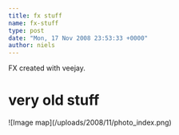 ```yaml
---
title: fx stuff
name: fx-stuff
type: post
date: "Mon, 17 Nov 2008 23:53:33 +0000"
author: niels
---
```

FX created with veejay.  


# very old stuff  
<div>  
![Image map](/uploads/2008/11/photo_index.png)  
<map id="photo_index" name="photo_index">  
<area href="http://www.veejayhq.net/wp-content/uploads/2008/11/blendkey1.jpg" shape="rect" coords="0,0,53,49" alt=""></area>  
<area href="http://www.veejayhq.net/wp-content/uploads/2008/11/blendkey2.jpg" shape="rect" coords="54,0,107,49" alt=""></area>  
<area href="http://www.veejayhq.net/wp-content/uploads/2008/11/blendkey3.jpg" shape="rect" coords="108,0,161,49" alt=""></area>  
<area href="http://www.veejayhq.net/wp-content/uploads/2008/11/capensis1.jpg" shape="rect" coords="162,0,215,49" alt=""></area>  
<area href="http://www.veejayhq.net/wp-content/uploads/2008/11/capensis10.jpg" shape="rect" coords="216,0,269,49" alt=""></area>  
<area href="http://www.veejayhq.net/wp-content/uploads/2008/11/capensis2.jpg" shape="rect" coords="270,0,323,49" alt=""></area>  
<area href="http://www.veejayhq.net/wp-content/uploads/2008/11/capensis3.jpg" shape="rect" coords="324,0,377,49" alt=""></area>  
<area href="http://www.veejayhq.net/wp-content/uploads/2008/11/capensis4.jpg" shape="rect" coords="378,0,431,49" alt=""></area>  
<area href="http://www.veejayhq.net/wp-content/uploads/2008/11/capensis5.jpg" shape="rect" coords="432,0,485,49" alt=""></area>  
<area href="http://www.veejayhq.net/wp-content/uploads/2008/11/capensis6.jpg" shape="rect" coords="486,0,539,49" alt=""></area>  
<area href="http://www.veejayhq.net/wp-content/uploads/2008/11/capensis7.jpg" shape="rect" coords="0,50,53,99" alt=""></area>  
<area href="http://www.veejayhq.net/wp-content/uploads/2008/11/capensis8.jpg" shape="rect" coords="54,50,107,99" alt=""></area>  
<area href="http://www.veejayhq.net/wp-content/uploads/2008/11/capensis9.jpg" shape="rect" coords="108,50,161,99" alt=""></area>  
<area href="http://www.veejayhq.net/wp-content/uploads/2008/11/chromakey3.jpg" shape="rect" coords="162,50,215,99" alt=""></area>  
<area href="http://www.veejayhq.net/wp-content/uploads/2008/11/chromakey4.jpg" shape="rect" coords="216,50,269,99" alt=""></area>  
<area href="http://www.veejayhq.net/wp-content/uploads/2008/11/chromakey5.jpg" shape="rect" coords="270,50,323,99" alt=""></area>  
<area href="http://www.veejayhq.net/wp-content/uploads/2008/11/chromakey6.jpg" shape="rect" coords="324,50,377,99" alt=""></area>  
<area href="http://www.veejayhq.net/wp-content/uploads/2008/11/chromamagick4.jpg" shape="rect" coords="378,50,431,99" alt=""></area>  
<area href="http://www.veejayhq.net/wp-content/uploads/2008/11/cubics.jpg" shape="rect" coords="432,50,485,99" alt=""></area>  
<area href="http://www.veejayhq.net/wp-content/uploads/2008/11/effectv1.jpg" shape="rect" coords="486,50,539,99" alt=""></area>  
<area href="http://www.veejayhq.net/wp-content/uploads/2008/11/effectv2.jpg" shape="rect" coords="0,100,53,149" alt=""></area>  
<area href="http://www.veejayhq.net/wp-content/uploads/2008/11/effectv3.jpg" shape="rect" coords="54,100,107,149" alt=""></area>  
<area href="http://www.veejayhq.net/wp-content/uploads/2008/11/effectv4.jpg" shape="rect" coords="108,100,161,149" alt=""></area>  
<area href="http://www.veejayhq.net/wp-content/uploads/2008/11/effectv5.jpg" shape="rect" coords="162,100,215,149" alt=""></area>  
<area href="http://www.veejayhq.net/wp-content/uploads/2008/11/emboss1.jpg" shape="rect" coords="216,100,269,149" alt=""></area>  
<area href="http://www.veejayhq.net/wp-content/uploads/2008/11/fib1.jpg" shape="rect" coords="270,100,323,149" alt=""></area>  
<area href="http://www.veejayhq.net/wp-content/uploads/2008/11/fib2.jpg" shape="rect" coords="324,100,377,149" alt=""></area>  
<area href="http://www.veejayhq.net/wp-content/uploads/2008/11/gal2-1.jpg" shape="rect" coords="378,100,431,149" alt=""></area>  
<area href="http://www.veejayhq.net/wp-content/uploads/2008/11/gal2-10.jpg" shape="rect" coords="432,100,485,149" alt=""></area>  
<area href="http://www.veejayhq.net/wp-content/uploads/2008/11/gal2-3.jpg" shape="rect" coords="486,100,539,149" alt=""></area>  
<area href="http://www.veejayhq.net/wp-content/uploads/2008/11/gal2-4.jpg" shape="rect" coords="0,150,53,199" alt=""></area>  
<area href="http://www.veejayhq.net/wp-content/uploads/2008/11/gal2-5.jpg" shape="rect" coords="54,150,107,199" alt=""></area>  
<area href="http://www.veejayhq.net/wp-content/uploads/2008/11/gal2-6.jpg" shape="rect" coords="108,150,161,199" alt=""></area>  
<area href="http://www.veejayhq.net/wp-content/uploads/2008/11/gal2-7.jpg" shape="rect" coords="162,150,215,199" alt=""></area>  
<area href="http://www.veejayhq.net/wp-content/uploads/2008/11/gal2-8.jpg" shape="rect" coords="216,150,269,199" alt=""></area>  
<area href="http://www.veejayhq.net/wp-content/uploads/2008/11/gal2-9.jpg" shape="rect" coords="270,150,323,199" alt=""></area>  
<area href="http://www.veejayhq.net/wp-content/uploads/2008/11/greykey.jpg" shape="rect" coords="324,150,377,199" alt=""></area>  
<area href="http://www.veejayhq.net/wp-content/uploads/2008/11/lumakey1.jpg" shape="rect" coords="378,150,431,199" alt=""></area>  
<area href="http://www.veejayhq.net/wp-content/uploads/2008/11/lumakey2.jpg" shape="rect" coords="432,150,485,199" alt=""></area>  
<area href="http://www.veejayhq.net/wp-content/uploads/2008/11/lumakey3.jpg" shape="rect" coords="486,150,539,199" alt=""></area>  
<area href="http://www.veejayhq.net/wp-content/uploads/2008/11/lumamagick10.jpg" shape="rect" coords="0,200,53,249" alt=""></area>  
<area href="http://www.veejayhq.net/wp-content/uploads/2008/11/lumamagick18.jpg" shape="rect" coords="54,200,107,249" alt=""></area>  
<area href="http://www.veejayhq.net/wp-content/uploads/2008/11/lumamagick4.jpg" shape="rect" coords="108,200,161,249" alt=""></area>  
<area href="http://www.veejayhq.net/wp-content/uploads/2008/11/overl-00095.jpg" shape="rect" coords="162,200,215,249" alt=""></area>  
<area href="http://www.veejayhq.net/wp-content/uploads/2008/11/sdancer1.jpg" shape="rect" coords="216,200,269,249" alt=""></area>  
<area href="http://www.veejayhq.net/wp-content/uploads/2008/11/sdancer2.jpg" shape="rect" coords="270,200,323,249" alt=""></area>  
<area href="http://www.veejayhq.net/wp-content/uploads/2008/11/sdancer4.jpg" shape="rect" coords="324,200,377,249" alt=""></area>  
<area href="http://www.veejayhq.net/wp-content/uploads/2008/11/sdancer5.jpg" shape="rect" coords="378,200,431,249" alt=""></area>  
<area href="http://www.veejayhq.net/wp-content/uploads/2008/11/sdancer6.jpg" shape="rect" coords="432,200,485,249" alt=""></area>  
<area href="http://www.veejayhq.net/wp-content/uploads/2008/11/sdancer7.jpg" shape="rect" coords="486,200,539,249" alt=""></area>  
<area href="http://www.veejayhq.net/wp-content/uploads/2008/11/sdancer9.jpg" shape="rect" coords="0,250,53,299" alt=""></area>  
<area href="http://www.veejayhq.net/wp-content/uploads/2008/11/feet1.jpg" shape="rect" coords="54,250,107,299" alt=""></area>  
<area href="http://www.veejayhq.net/wp-content/uploads/2008/11/sfeet2.jpg" shape="rect" coords="108,250,161,299" alt=""></area>  
<area href="http://www.veejayhq.net/wp-content/uploads/2008/11/sfeet3.jpg" shape="rect" coords="162,250,215,299" alt=""></area>  
<area href="http://www.veejayhq.net/wp-content/uploads/2008/11/sleg3.jpg" shape="rect" coords="216,250,269,299" alt=""></area>  
<area href="http://www.veejayhq.net/wp-content/uploads/2008/11/sleg4.jpg" shape="rect" coords="270,250,323,299" alt=""></area>  
<area href="http://www.veejayhq.net/wp-content/uploads/2008/11/sleg5.jpg" shape="rect" coords="324,250,377,299" alt=""></area>  
<area href="http://www.veejayhq.net/wp-content/uploads/2008/11/sleg6.jpg" shape="rect" coords="378,250,431,299" alt=""></area>  
<area href="http://www.veejayhq.net/wp-content/uploads/2008/11/sleg7.jpg" shape="rect" coords="432,250,485,299" alt=""></area>  
<area href="http://www.veejayhq.net/wp-content/uploads/2008/11/sleg8.jpg" shape="rect" coords="486,250,539,299" alt=""></area>  
<area href="http://www.veejayhq.net/wp-content/uploads/2008/11/ssmoothkey.jpg" shape="rect" coords="0,300,53,349" alt=""></area>  
<area href="http://www.veejayhq.net/wp-content/uploads/2008/11/ssmoothkey2.jpg" shape="rect" coords="54,300,107,349" alt=""></area>  
<area href="http://www.veejayhq.net/wp-content/uploads/2008/11/strong1.jpg" shape="rect" coords="108,300,161,349" alt=""></area>  
<area href="http://www.veejayhq.net/wp-content/uploads/2008/11/strong10.jpg" shape="rect" coords="162,300,215,349" alt=""></area>  
<area href="http://www.veejayhq.net/wp-content/uploads/2008/11/strong11.jpg" shape="rect" coords="216,300,269,349" alt=""></area>  
<area href="http://www.veejayhq.net/wp-content/uploads/2008/11/strong12.jpg" shape="rect" coords="270,300,323,349" alt=""></area>  
<area href="http://www.veejayhq.net/wp-content/uploads/2008/11/strong13.jpg" shape="rect" coords="324,300,377,349" alt=""></area>  
<area href="http://www.veejayhq.net/wp-content/uploads/2008/11/strong3.jpg" shape="rect" coords="378,300,431,349" alt=""></area>  
<area href="http://www.veejayhq.net/wp-content/uploads/2008/11/strong4.jpg" shape="rect" coords="432,300,485,349" alt=""></area>  
<area href="http://www.veejayhq.net/wp-content/uploads/2008/11/strong5.jpg" shape="rect" coords="486,300,539,349" alt=""></area>  
<area href="http://www.veejayhq.net/wp-content/uploads/2008/11/strong9.jpg" shape="rect" coords="0,350,53,399" alt=""></area>  
</map>  
</div>